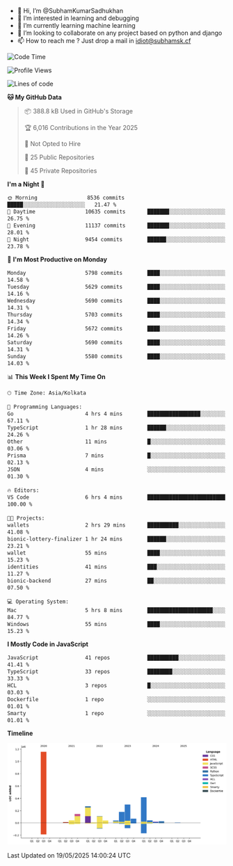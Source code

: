 - 👋 Hi, I’m @SubhamKumarSadhukhan
- 👀 I’m interested in learning and debugging
- 🌱 I’m currently learning machine learning
- 💞️ I’m looking to collaborate on any project based on python and django
- 📫 How to reach me ?
      Just drop a mail in idiot@subhamsk.cf

<!---
SubhamKumarSadhukhan/SubhamKumarSadhukhan is a ✨ special ✨ repository because its `README.md` (this file) appears on your GitHub profile.
You can click the Preview link to take a look at your changes.
--->


<!--START_SECTION:waka-->
![Code Time](http://img.shields.io/badge/Code%20Time-2%2C906%20hrs%2015%20mins-blue)

![Profile Views](http://img.shields.io/badge/Profile%20Views-1-blue)

![Lines of code](https://img.shields.io/badge/From%20Hello%20World%20I%27ve%20Written-2.9%20million%20lines%20of%20code-blue)

**🐱 My GitHub Data** 

> 📦 388.8 kB Used in GitHub's Storage 
 > 
> 🏆 6,016 Contributions in the Year 2025
 > 
> 🚫 Not Opted to Hire
 > 
> 📜 25 Public Repositories 
 > 
> 🔑 45 Private Repositories 
 > 
**I'm a Night 🦉** 

```text
🌞 Morning                8536 commits        █████░░░░░░░░░░░░░░░░░░░░   21.47 % 
🌆 Daytime                10635 commits       ███████░░░░░░░░░░░░░░░░░░   26.75 % 
🌃 Evening                11137 commits       ███████░░░░░░░░░░░░░░░░░░   28.01 % 
🌙 Night                  9454 commits        ██████░░░░░░░░░░░░░░░░░░░   23.78 % 
```
📅 **I'm Most Productive on Monday** 

```text
Monday                   5798 commits        ████░░░░░░░░░░░░░░░░░░░░░   14.58 % 
Tuesday                  5629 commits        ████░░░░░░░░░░░░░░░░░░░░░   14.16 % 
Wednesday                5690 commits        ████░░░░░░░░░░░░░░░░░░░░░   14.31 % 
Thursday                 5703 commits        ████░░░░░░░░░░░░░░░░░░░░░   14.34 % 
Friday                   5672 commits        ████░░░░░░░░░░░░░░░░░░░░░   14.26 % 
Saturday                 5690 commits        ████░░░░░░░░░░░░░░░░░░░░░   14.31 % 
Sunday                   5580 commits        ████░░░░░░░░░░░░░░░░░░░░░   14.03 % 
```


📊 **This Week I Spent My Time On** 

```text
🕑︎ Time Zone: Asia/Kolkata

💬 Programming Languages: 
Go                       4 hrs 4 mins        █████████████████░░░░░░░░   67.11 % 
TypeScript               1 hr 28 mins        ██████░░░░░░░░░░░░░░░░░░░   24.26 % 
Other                    11 mins             █░░░░░░░░░░░░░░░░░░░░░░░░   03.06 % 
Prisma                   7 mins              █░░░░░░░░░░░░░░░░░░░░░░░░   02.13 % 
JSON                     4 mins              ░░░░░░░░░░░░░░░░░░░░░░░░░   01.30 % 

🔥 Editors: 
VS Code                  6 hrs 4 mins        █████████████████████████   100.00 % 

🐱‍💻 Projects: 
wallets                  2 hrs 29 mins       ██████████░░░░░░░░░░░░░░░   41.08 % 
bionic-lottery-finalizer 1 hr 24 mins        ██████░░░░░░░░░░░░░░░░░░░   23.21 % 
wallet                   55 mins             ████░░░░░░░░░░░░░░░░░░░░░   15.23 % 
identities               41 mins             ███░░░░░░░░░░░░░░░░░░░░░░   11.27 % 
bionic-backend           27 mins             ██░░░░░░░░░░░░░░░░░░░░░░░   07.50 % 

💻 Operating System: 
Mac                      5 hrs 8 mins        █████████████████████░░░░   84.77 % 
Windows                  55 mins             ████░░░░░░░░░░░░░░░░░░░░░   15.23 % 
```

**I Mostly Code in JavaScript** 

```text
JavaScript               41 repos            ██████████░░░░░░░░░░░░░░░   41.41 % 
TypeScript               33 repos            ████████░░░░░░░░░░░░░░░░░   33.33 % 
HCL                      3 repos             █░░░░░░░░░░░░░░░░░░░░░░░░   03.03 % 
Dockerfile               1 repo              ░░░░░░░░░░░░░░░░░░░░░░░░░   01.01 % 
Smarty                   1 repo              ░░░░░░░░░░░░░░░░░░░░░░░░░   01.01 % 
```



**Timeline**

![Lines of Code chart](https://raw.githubusercontent.com/SubhamKumarSadhukhan/SubhamKumarSadhukhan/main/assets/bar_graph.png)


 Last Updated on 19/05/2025 14:00:24 UTC
<!--END_SECTION:waka-->
